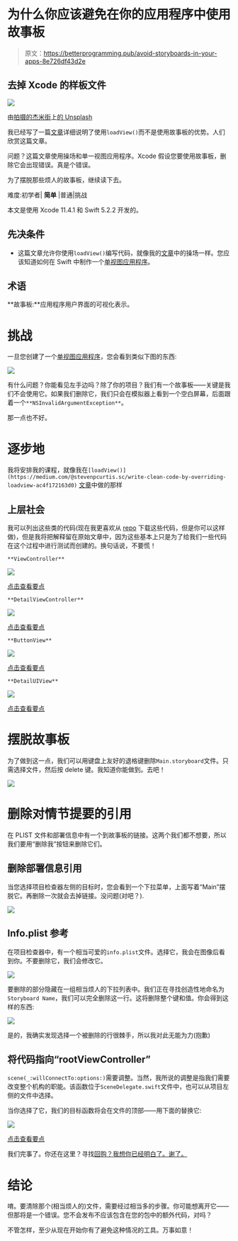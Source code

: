 # 为什么你应该避免在你的应用程序中使用故事板

> 原文：<https://betterprogramming.pub/avoid-storyboards-in-your-apps-8e726df43d2e>

## 去掉 Xcode 的样板文件

![](img/ce189f333c4474472bb2025714f57948.png)

由[拍摄的杰米街](https://unsplash.com/@jamie452?utm_source=medium&utm_medium=referral)上[的 Unsplash](https://unsplash.com?utm_source=medium&utm_medium=referral)

我已经写了一篇[文章](https://medium.com/@stevenpcurtis.sc/write-clean-code-by-overriding-loadview-ac4f172163d0)详细说明了使用`loadView()`而不是使用故事板的优势。人们欣赏这篇文章。

问题？这篇文章使用操场和单一视图应用程序。Xcode 假设您要使用故事板，删除它会出现错误。真是个错误。

为了摆脱那些烦人的故事板，继续读下去。

难度:初学者| **简单** |普通|挑战

本文是使用 Xcode 11.4.1 和 Swift 5.2.2 开发的。

## 先决条件

*   这篇文章允许你使用`loadView()`编写代码，就像我的[文章](https://medium.com/@stevenpcurtis.sc/write-clean-code-by-overriding-loadview-ac4f172163d0)中的操场一样。您应该知道如何在 Swift 中制作一个[单视图应用程序](https://medium.com/swlh/your-first-ios-application-using-xcode-9983cf6efb71)。

## 术语

**故事板:**应用程序用户界面的可视化表示。

# 挑战

一旦您创建了一个[单视图应用程序](https://medium.com/swlh/your-first-ios-application-using-xcode-9983cf6efb71)，您会看到类似下图的东西:

![](img/a84a9df43ecfe59b48210fff99240614.png)

有什么问题？你能看见左手边吗？除了你的项目？我们有一个故事板——关键是我们不会使用它。如果我们删除它，我们只会在模拟器上看到一个空白屏幕，后面跟着一个`**NSInvalidArgumentException**`。

那一点也不好。

# 逐步地

我将安排我的课程，就像我在`[loadView()](https://medium.com/@stevenpcurtis.sc/write-clean-code-by-overriding-loadview-ac4f172163d0)` [文章](https://medium.com/@stevenpcurtis.sc/write-clean-code-by-overriding-loadview-ac4f172163d0)中做的那样

## 上层社会

我可以列出这些类的代码(现在我更喜欢从 [repo](https://github.com/stevencurtis/AvoidStoryboardsBlog) 下载这些代码，但是你可以这样做)，但是我将把解释留在原始文章中，因为这些基本上只是为了给我们一些代码在这个过程中进行测试而创建的。换句话说，不要慌！

`**ViewController**`

![](img/d4ab86721e1cf0f7065a02b6ed680c76.png)

[点击查看要点](https://gist.github.com/stevencurtis/8bcfa19e24abd3ef82326f8044a205e0)

`**DetailViewController**`

![](img/f9e96617de493c8ab8c94cbac5349629.png)

[点击查看要点](https://gist.github.com/stevencurtis/e25bae3b3fcb7568ea9bbe12d63411aa)

`**ButtonView**`

![](img/608971830eb6d2675cd5959077220b02.png)

[点击查看要点](https://gist.github.com/stevencurtis/a33b43d72d3c9ca852980cf0f5028e93)

`**DetailUIView**`

![](img/1e22d3db61b5d9d8e22927fa346ff72a.png)

[点击查看要点](https://gist.github.com/stevencurtis/2f77ab62167cf80ac5d7cac0d2e70307)

# 摆脱故事板

为了做到这一点，我们可以用键盘上友好的退格键删除`Main.storyboard`文件。只需选择文件，然后按 delete 键。我知道你能做到。去吧！

![](img/aa487f2285b108757ea283fa3806c314.png)

# 删除对情节提要的引用

在 PLIST 文件和部署信息中有一个到故事板的链接。这两个我们都不想要，所以我们要用“删除我”按钮来删除它们。

## 删除部署信息引用

当您选择项目检查器左侧的目标时，您会看到一个下拉菜单，上面写着“Main”摆脱它。再删除一次就会去掉链接。没问题(对吧？).

![](img/980a7c918d0fd95dc52c01b804513e54.png)

## Info.plist 参考

在项目检查器中，有一个相当可爱的`info.plist`文件。选择它，我会在图像后看到你。不要删除它，我们会修改它。

![](img/3e562ec02ee579d33bee62d093b9dc58.png)

要删除的部分隐藏在一组相当烦人的下拉列表中。我们正在寻找创造性地命名为`Storyboard Name`，我们可以完全删除这一行。这将删除整个键和值。你会得到这样的东西:

![](img/7f355b7c438b8c79b834047a404111a7.png)

是的，我确实发现选择一个被删除的行很棘手，所以我对此无能为力(抱歉)

## 将代码指向“rootViewController”

`scene(_:willConnectTo:options:)`需要调整。当然，我所说的调整是指我们需要改变整个机构的职能。该函数位于`SceneDelegate.swift`文件中，也可以从项目左侧的文件中选择。

当你选择了它，我们的目标函数将会在文件的顶部——用下面的替换它:

![](img/7c0a58c5545eab426211c23f5959ae1e.png)

[点击查看要点](https://gist.github.com/stevencurtis/c2f73d154c3c9b425c93440c61b58ff3)

我们完事了。你还在这里？寻找[回购？我想你已经明白了。谢了。](https://github.com/stevencurtis/AvoidStoryboardsBlog)

# 结论

唷。要清除那个(相当烦人的)文件，需要经过相当多的步骤。你可能想离开它——但那将是一个错误。您不会发布不应该包含在您的包中的额外代码，对吗？

不管怎样，至少从现在开始你有了避免这种情况的工具。万事如意！